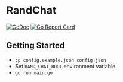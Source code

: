 # RandChat

[![GoDoc](https://godoc.org/github.com/droptheplot/rand_chat?status.svg)](https://godoc.org/github.com/droptheplot/rand_chat)
[![Go Report Card](https://goreportcard.com/badge/github.com/droptheplot/rand_chat)](https://goreportcard.com/report/github.com/droptheplot/rand_chat)

## Getting Started

* `cp config.example.json config.json`
* Set `RAND_CHAT_ROOT` environment variable.
* `go run main.go`
